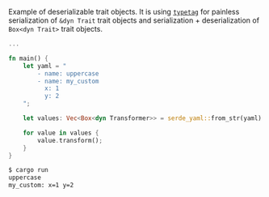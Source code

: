 Example of deserializable trait objects. It is using [`typetag`](https://github.com/dtolnay/typetag)
for painless serialization of ``&dyn Trait`` trait objects and serialization + deserialization of `Box<dyn Trait>` trait objects.

```rust
...

fn main() {
    let yaml = "
        - name: uppercase
        - name: my_custom
          x: 1
          y: 2
    ";

    let values: Vec<Box<dyn Transformer>> = serde_yaml::from_str(yaml).unwrap();

    for value in values {
        value.transform();
    }
}
```

```bash
$ cargo run
uppercase
my_custom: x=1 y=2
```
